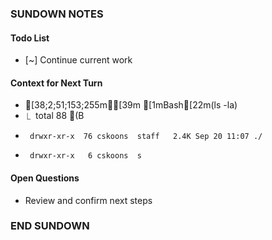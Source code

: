### SUNDOWN NOTES ###
<!-- CI: Amy-ci | Session: 20250926_121137 | Time: 2025-09-26T12:11:37.528640 -->

#### Todo List
- [~] Continue current work

#### Context for Next Turn
- [38;2;51;153;255m⏺[39m [1mBash[22m(ls -la)
-   ⎿  total 88                                             (B
-      drwxr-xr-x  76 cskoons  staff   2.4K Sep 20 11:07 ./
-      drwxr-xr-x   6 cskoons  s

#### Open Questions
- Review and confirm next steps

### END SUNDOWN ###